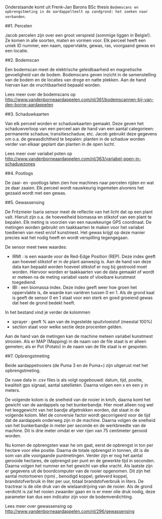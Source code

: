 Onderstaande komt uit Frenk-Jan Barons BSc thesis `Bodemscans en opbrengstmeting in de aardappelteelt op zandgrond: het zoeken naar verbanden`.

##1. Percelen

Jacob percelen zijn over een groot verspreid (sommige liggen in Belgie!). Ze komen in alle soorten, maten en vormen voor. Elk perceel heeft een uniek ID nummer, een naam, oppervlakte, gewas, ras, voorgaand gewas en een locatie.

##2. Bodemscan

Een bodemscan meet de elektrische geleidbaarheid en magnetische gevoeligheid van de bodem. Bodemscans geven inzicht in de samenstelling van de bodem en de locaties van droge en natte plekken. Aan de hand hiervan kan de vruchtbaarheid bepaald worden.

Lees meer over de bodemscans op http://www.vandenborneaardappelen.com/nl/361/bodemscannen-bij-van-den-borne-aardappelen

##3. Schaduwkaarten

Van elk perceel worden er schaduwkaarten gemaakt. Deze geven het schaduwverloop van een perceel aan de hand van een aantal categorieen: permanente schaduw, transitieschaduw, etc. Jacob gebruikt deze gegevens om o.a. de gewasdichtheid te bepalen: planten in de schaduw worden verder van elkaar geplant dan planten in de open lucht. 


Lees meer over variabel poten op http://www.vandenborneaardappelen.com/nl/363/variabel-poen-in-schaduwzones

##4. Pootlogs

De zaai- en -pootlogs laten zien hoe machines naar percelen rijden en wat ze daar zaaien. Elk perceel wordt nauwkeurig ingemeten alvorens het gezaaid wordt met een gewas.

##5. Gewassensing

De Fritzmeier Isaria sensor meet de reflectie van het licht dat op een plant valt. Hieruit zijn o.a. de hoeveelheid biomassa en stikstof van een plant te bepalen. Elk meting is voorzien van een nauwkeurige GPS coordinaat. De metingen worden gebruikt om taakkaarten te maken voor het variabel toedienen van mest en/of kunstmest. Het gewas krijgt op deze manier precies wat het nodig heeft en wordt verspilling tegengegaan.

De sensor meet twee waardes:

- IRMI : is een waarde voor de Red-Edge Position (REP). Deze index geeft aan hoeveel stikstof er in de plant aanwezig
is. Aan de hand van deze data kan bepaald worden hoeveel stikstof er nog bij gestrooid moet
worden. Hiervoor worden er taakkaarten van de data gemaakt of wordt er meteen na de
meting variabel vaste of vloeibare kunstmest toegediend.
- IBI : een biomassa index. Deze index geeft weer hoe groen het oppervlakte is, de waarde kan variëren tussen 0 en 1. Als de grond kaal is geeft de sensor 0 en 1 staat voor een sterk en goed groeiend gewas dat heel de grond bedekt heeft.

In het bestand vind je verder de kolommen 

- sprayer : geeft % aan van de ingestelde spuitvloeistof (meestal 100%)
- section staat voor welke sectie deze procenten gelden.

Aan de hand van de metingen kan de machine meteen variabel kunstmest strooien. Als er MAP (Mapping) in de naam van de file staat is er alleen gemeten; als er Pot (Potato) in de naam van de file staat is er gespoten. 

##7. Opbrengstmeting

Beide aardappelrooiers (de Puma 3 en de Puma+) zijn uitgerust met het opbrengstmeting.

De ruwe data in .csv files is als volgt opgebouwd: datum, tijd, positie, kwaliteit gps signaal,
aantal satellieten. Daarna volgen een x en een y in meters.

De volgende kolom is de snelheid van de rooier in km/h, daarna komt het gewicht van de aardappels op het bunkerbandje. Hier moet alleen nog wel het leeggewicht van het bandje afgetrokken worden, dat staat in de volgende kolom. Met de conversie factor wordt gecorrigeerd voor de tijd dat de aardappels onderweg zijn in de machine. Daarna volgen de snelheid van het bunkerbandje in meter per seconde en de werkbreedte van de machine. Dit is drie meter omdat er vier rijen van 75 centimeter gerooid worden.

Nu komen de opbrengsten waar he om gaat, eerst de opbrengst in ton per hectare voor elke positie. Daarna de totale opbrengst in tonnen, dit is de som van alle voorgaande puntmetingen. Verder zijn er nog het aantal gerooide hectares, de opbrengst per punt en de gewerkte tijd in seconden. Daarna volgen het nummer en het gewicht van elke vracht.
Als laatste zijn er gegevens uit de boordcomputer van de rooier opgenomen. Dit zijn het aantal motortoeren (rpm) , benodigd koppel, geleverd koppel, brandstofverbruik in liter per uur, totaal brandstofverbruik in liters. De tractrear is de olie druk van de wielaandrijving van de rooier. Als de grond verdicht is zal het rooien zwaarder gaan en is er meer olie druk nodig, deze parameter kan dus een indicator zijn voor de bodemverdichting.

Lees meer over gewassensing op http://www.vandenborneaardappelen.com/nl/296/gewassensing
